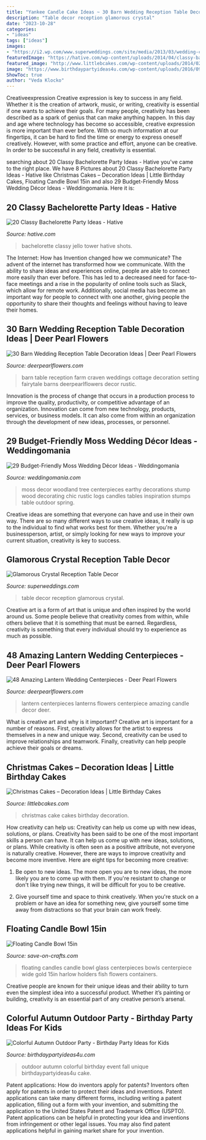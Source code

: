 ```yaml
---
title: "Yankee Candle Cake Ideas ~ 30 Barn Wedding Reception Table Decoration Ideas"
description: "Table decor reception glamorous crystal"
date: "2023-10-28"
categories:
- "ideas"
tags: ["ideas"]
images:
- "https://i2.wp.com/www.superweddings.com/site/media/2013/03/wedding-crystals-table-decor.jpg"
featuredImage: "https://hative.com/wp-content/uploads/2014/04/classy-bachelorette-party/6-jello-shots-tower-bachelorette.jpg"
featured_image: "http://www.littlebcakes.com/wp-content/uploads/2014/02/Christmas-Cake.jpg"
image: "https://www.birthdaypartyideas4u.com/wp-content/uploads/2016/09/Colorful-Autumn-Outdoor-Party-Cake-600x899.jpg"
ShowToc: true
author: "Veda Klocko"
---
```



Creativeexpression
Creative expression is key to success in any field. Whether it is the creation of artwork, music, or writing, creativity is essential if one wants to achieve their goals. For many people, creativity has been described as a spark of genius that can make anything happen. In this day and age where technology has become so accessible, creative expression is more important than ever before. With so much information at our fingertips, it can be hard to find the time or energy to express oneself creatively. However, with some practice and effort, anyone can be creative. In order to be successful in any field, creativity is essential.

	

		
searching about 20 Classy Bachelorette Party Ideas - Hative you've came to the right place. We have 8 Pictures about 20 Classy Bachelorette Party Ideas - Hative like Christmas Cakes – Decoration Ideas | Little Birthday Cakes, Floating Candle Bowl 15in and also 29 Budget-Friendly Moss Wedding Décor Ideas - Weddingomania. Here it is:
		
    
## 20 Classy Bachelorette Party Ideas - Hative

<img loading=lazy src="https://hative.com/wp-content/uploads/2014/04/classy-bachelorette-party/6-jello-shots-tower-bachelorette.jpg" onerror="this.onerror=null;this.src='https://tse1.mm.bing.net/th?id=OIP.QcWsHBbi2I8f2lHWKyidTQHaJP&amp;pid=15.1';" alt="20 Classy Bachelorette Party Ideas - Hative">

_Source: hative.com_

>bachelorette classy jello tower hative shots. 

	

The Internet: How has Invention changed how we communicate?
The advent of the internet has transformed how we communicate. With the ability to share ideas and experiences online, people are able to connect more easily than ever before. This has led to a decreased need for face-to-face meetings and a rise in the popularity of online tools such as Slack, which allow for remote work. Additionally, social media has become an important way for people to connect with one another, giving people the opportunity to share their thoughts and feelings without having to leave their homes.

    
## 30 Barn Wedding Reception Table Decoration Ideas | Deer Pearl Flowers

<img loading=lazy src="http://www.deerpearlflowers.com/wp-content/uploads/2015/04/barn-wedding-reception-table-setting-ideas.jpg" onerror="this.onerror=null;this.src='https://tse1.mm.bing.net/th?id=OIP.hyeg2TtgBcwoZP4S_AlMuAHaLH&amp;pid=15.1';" alt="30 Barn Wedding Reception Table Decoration Ideas | Deer Pearl Flowers">

_Source: deerpearlflowers.com_

>barn table reception farm craven weddings cottage decoration setting fairytale barns deerpearlflowers decor rustic. 

	

Innovation is the process of change that occurs in a production process to improve the quality, productivity, or competitive advantage of an organization. Innovation can come from new technology, products, services, or business models. It can also come from within an organization through the development of new ideas, processes, or personnel.

    
## 29 Budget-Friendly Moss Wedding Décor Ideas - Weddingomania

<img loading=lazy src="http://i.weddingomania.com/2016/09/12-moss-logs-and-candles-for-decorating-tables.jpg" onerror="this.onerror=null;this.src='https://tse4.mm.bing.net/th?id=OIP.-hkT6PI_em-5RzIVNRQTKwHaKH&amp;pid=15.1';" alt="29 Budget-Friendly Moss Wedding Décor Ideas - Weddingomania">

_Source: weddingomania.com_

>moss decor woodland tree centerpieces earthy decorations stump wood decorating chic rustic logs candles tables inspiration stumps table outdoor spring. 

	

Creative ideas are something that everyone can have and use in their own way. There are so many different ways to use creative ideas, it really is up to the individual to find what works best for them. Whether you're a businessperson, artist, or simply looking for new ways to improve your current situation, creativity is key to success.

    
## Glamorous Crystal Reception Table Decor

<img loading=lazy src="https://i2.wp.com/www.superweddings.com/site/media/2013/03/wedding-crystals-table-decor.jpg" onerror="this.onerror=null;this.src='https://tse4.mm.bing.net/th?id=OIP.rNhcHgXKT2Bx_oUp3q74SQHaLH&amp;pid=15.1';" alt="Glamorous Crystal Reception Table Decor">

_Source: superweddings.com_

>table decor reception glamorous crystal. 

	

Creative art is a form of art that is unique and often inspired by the world around us. Some people believe that creativity comes from within, while others believe that it is something that must be earned. Regardless, creativity is something that every individual should try to experience as much as possible.

    
## 48 Amazing Lantern Wedding Centerpieces - Deer Pearl Flowers

<img loading=lazy src="https://www.deerpearlflowers.com/wp-content/uploads/2015/05/Vintage-wedding-decor-ideas1.jpg" onerror="this.onerror=null;this.src='https://tse1.mm.bing.net/th?id=OIP.x-8EV53T6sW5doKjEs3YfwHaLH&amp;pid=15.1';" alt="48 Amazing Lantern Wedding Centerpieces - Deer Pearl Flowers">

_Source: deerpearlflowers.com_

>lantern centerpieces lanterns flowers centerpiece amazing candle decor deer. 

	

What is creative art and why is it important?
Creative art is important for a number of reasons. First, creativity allows for the artist to express themselves in a new and unique way. Second, creativity can be used to improve relationships and teamwork. Finally, creativity can help people achieve their goals or dreams.

    
## Christmas Cakes – Decoration Ideas | Little Birthday Cakes

<img loading=lazy src="http://www.littlebcakes.com/wp-content/uploads/2014/02/Christmas-Cake.jpg" onerror="this.onerror=null;this.src='https://tse1.mm.bing.net/th?id=OIP.bdHSXYxtcw7bn2Kw-gdC6AHaHK&amp;pid=15.1';" alt="Christmas Cakes – Decoration Ideas | Little Birthday Cakes">

_Source: littlebcakes.com_

>christmas cake cakes birthday decoration. 

	

How creativity can help us: Creativity can help us come up with new ideas, solutions, or plans.
Creativity has been said to be one of the most important skills a person can have. It can help us come up with new ideas, solutions, or plans. While creativity is often seen as a positive attribute, not everyone is naturally creative. However, there are ways to improve creativity and become more inventive. Here are eight tips for becoming more creative: 
1. Be open to new ideas. The more open you are to new ideas, the more likely you are to come up with them. If you're resistant to change or don't like trying new things, it will be difficult for you to be creative.

2. Give yourself time and space to think creatively. When you're stuck on a problem or have an idea for something new, give yourself some time away from distractions so that your brain can work freely.

    
## Floating Candle Bowl 15in

<img loading=lazy src="https://d28xhcgddm1buq.cloudfront.net/product-images/harlow-bowl-15-glass-floating-candle-bowl-5.jpg" onerror="this.onerror=null;this.src='https://tse4.mm.bing.net/th?id=OIP.aNEJUWTGIOCTVmlW64xh0AHaGl&amp;pid=15.1';" alt="Floating Candle Bowl 15in">

_Source: save-on-crafts.com_

>floating candles candle bowl glass centerpieces bowls centerpiece wide gold 15in harlow holders fish flowers containers. 

	

Creative people are known for their unique ideas and their ability to turn even the simplest idea into a successful product. Whether it’s painting or building, creativity is an essential part of any creative person’s arsenal.

    
## Colorful Autumn Outdoor Party - Birthday Party Ideas For Kids

<img loading=lazy src="https://www.birthdaypartyideas4u.com/wp-content/uploads/2016/09/Colorful-Autumn-Outdoor-Party-Cake-600x899.jpg" onerror="this.onerror=null;this.src='https://tse4.mm.bing.net/th?id=OIP.T6Csc9K-xQH3l8H3u5f10QHaLG&amp;pid=15.1';" alt="Colorful Autumn Outdoor Party - Birthday Party Ideas for Kids">

_Source: birthdaypartyideas4u.com_

>outdoor autumn colorful birthday event fall unique birthdaypartyideas4u cake. 

	

Patent applications: How do inventors apply for patents?
Inventors often apply for patents in order to protect their ideas and inventions. Patent applications can take many different forms, including writing a patent application, filling out a form with your invention, and submitting the application to the United States Patent and Trademark Office (USPTO). 
Patent applications can be helpful in protecting your idea and inventions from infringement or other legal issues. You may also find patent applications helpful in gaining market share for your invention.

